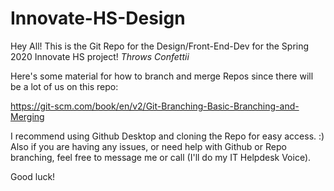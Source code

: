 # Innovate-HS-Design

Hey All! This is the Git Repo for the Design/Front-End-Dev for the Spring 2020 Innovate HS project! *Throws Confettii* 

Here's some material for how to branch and merge Repos since there will be a lot of us on this repo:


https://git-scm.com/book/en/v2/Git-Branching-Basic-Branching-and-Merging


I recommend using Github Desktop and cloning the Repo for easy access. :)
Also if you are having any issues, or need help with Github or Repo branching, feel free to message me or call (I'll do my IT Helpdesk Voice).

Good luck! 
